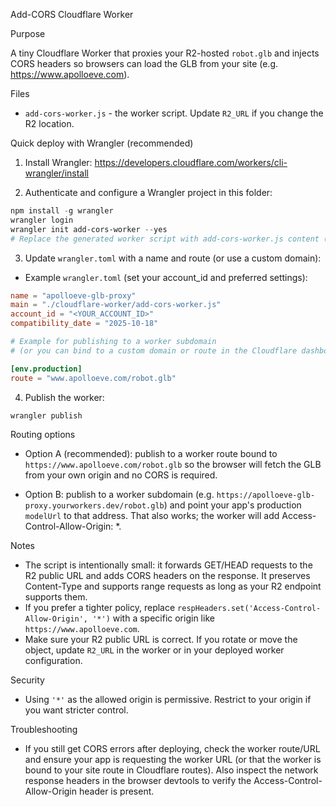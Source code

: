 Add-CORS Cloudflare Worker

Purpose

A tiny Cloudflare Worker that proxies your R2-hosted `robot.glb` and injects CORS headers so browsers can load the GLB from your site (e.g. https://www.apolloeve.com).

Files

- `add-cors-worker.js` - the worker script. Update `R2_URL` if you change the R2 location.

Quick deploy with Wrangler (recommended)

1. Install Wrangler: https://developers.cloudflare.com/workers/cli-wrangler/install

2. Authenticate and configure a Wrangler project in this folder:

```powershell
npm install -g wrangler
wrangler login
wrangler init add-cors-worker --yes
# Replace the generated worker script with add-cors-worker.js content (or point wrangler to this file)
```

3. Update `wrangler.toml` with a name and route (or use a custom domain):

- Example `wrangler.toml` (set your account_id and preferred settings):

```toml
name = "apolloeve-glb-proxy"
main = "./cloudflare-worker/add-cors-worker.js"
account_id = "<YOUR_ACCOUNT_ID>"
compatibility_date = "2025-10-18"

# Example for publishing to a worker subdomain
# (or you can bind to a custom domain or route in the Cloudflare dashboard)

[env.production]
route = "www.apolloeve.com/robot.glb"
```

4. Publish the worker:

```powershell
wrangler publish
```

Routing options

- Option A (recommended): publish to a worker route bound to `https://www.apolloeve.com/robot.glb` so the browser will fetch the GLB from your own origin and no CORS is required.

- Option B: publish to a worker subdomain (e.g. `https://apolloeve-glb-proxy.yourworkers.dev/robot.glb`) and point your app's production `modelUrl` to that address. That also works; the worker will add Access-Control-Allow-Origin: *.

Notes

- The script is intentionally small: it forwards GET/HEAD requests to the R2 public URL and adds CORS headers on the response. It preserves Content-Type and supports range requests as long as your R2 endpoint supports them.
- If you prefer a tighter policy, replace `respHeaders.set('Access-Control-Allow-Origin', '*')` with a specific origin like `https://www.apolloeve.com`.
- Make sure your R2 public URL is correct. If you rotate or move the object, update `R2_URL` in the worker or in your deployed worker configuration.

Security

- Using `'*'` as the allowed origin is permissive. Restrict to your origin if you want stricter control.

Troubleshooting

- If you still get CORS errors after deploying, check the worker route/URL and ensure your app is requesting the worker URL (or that the worker is bound to your site route in Cloudflare routes). Also inspect the network response headers in the browser devtools to verify the Access-Control-Allow-Origin header is present.